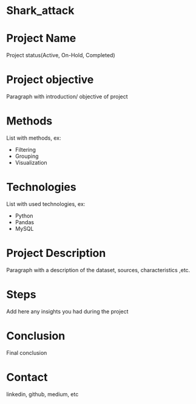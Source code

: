 # Shark_attack

# Project Name

  Project status(Active, On-Hold, Completed)
# Project objective

  Paragraph with introduction/ objective of project
# Methods

  List with methods, ex:
  - Filtering
  - Grouping
  - Visualization
# Technologies 

  List with used technologies, ex:
  - Python
  - Pandas
  - MySQL
# Project Description

  Paragraph with a description of the dataset, sources, characteristics ,etc.

# Steps
  Add here any insights you had during the project

# Conclusion
  Final conclusion
  
# Contact
  linkedin, github, medium, etc 
  

 
